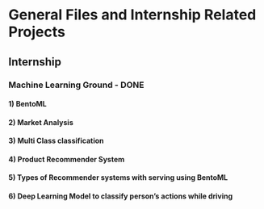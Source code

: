 # General Files and Internship Related Projects


## Internship
### Machine Learning Ground - DONE


#### 1) BentoML
#### 2) Market Analysis
#### 3) Multi Class classification
#### 4) Product Recommender System
#### 5) Types of Recommender systems with serving using BentoML
#### 6) Deep Learning Model to classify person’s actions while driving
